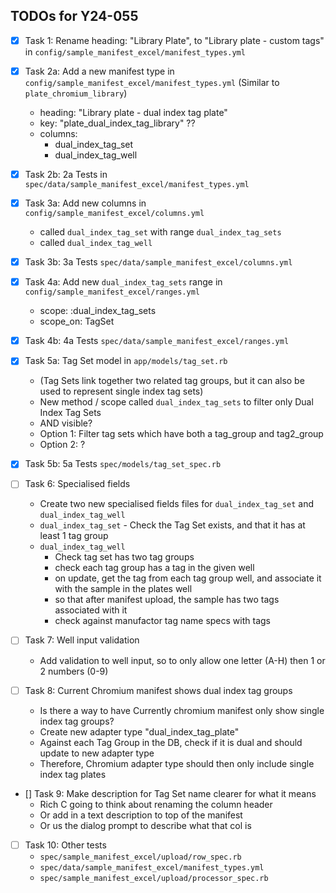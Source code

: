 ## TODOs for Y24-055

- [x] Task 1: Rename heading: "Library Plate", to "Library plate - custom tags" in `config/sample_manifest_excel/manifest_types.yml`

- [x] Task 2a: Add a new manifest type in `config/sample_manifest_excel/manifest_types.yml` (Similar to `plate_chromium_library`)
  - heading: "Library plate - dual index tag plate"
  - key: "plate_dual_index_tag_library" ??
  - columns:
    - dual_index_tag_set
    - dual_index_tag_well

- [x] Task 2b: 2a Tests in `spec/data/sample_manifest_excel/manifest_types.yml`

- [x] Task 3a: Add new columns in `config/sample_manifest_excel/columns.yml`
  - called `dual_index_tag_set` with range `dual_index_tag_sets`
  - called `dual_index_tag_well`

- [x] Task 3b: 3a Tests `spec/data/sample_manifest_excel/columns.yml`

- [x] Task 4a: Add new `dual_index_tag_sets` range in `config/sample_manifest_excel/ranges.yml`
  - scope: :dual_index_tag_sets
  - scope_on: TagSet

- [x] Task 4b: 4a Tests `spec/data/sample_manifest_excel/ranges.yml`

- [x] Task 5a: Tag Set model in `app/models/tag_set.rb`
  - (Tag Sets link together two related tag groups, but it can also be used to represent single index tag sets)
  - New method / scope called `dual_index_tag_sets` to filter only Dual Index Tag Sets
  - AND visible?
  - Option 1: Filter tag sets which have both a tag_group and tag2_group
  - Option 2: ?

- [x] Task 5b: 5a Tests `spec/models/tag_set_spec.rb`

- [ ] Task 6: Specialised fields
  - Create two new specialised fields files for `dual_index_tag_set` and `dual_index_tag_well`
  - `dual_index_tag_set` - Check the Tag Set exists, and that it has at least 1 tag group
  - `dual_index_tag_well`
    - Check tag set has two tag groups
    - check each tag group has a tag in the given well
    - on update, get the tag from each tag group well, and associate it with the sample in the plates well
    - so that after manifest upload, the sample has two tags associated with it
    - check against manufactor tag name specs with tags

- [ ] Task 7: Well input validation
  - Add validation to well input, so to only allow one letter (A-H) then 1 or 2 numbers (0-9)

- [ ] Task 8: Current Chromium manifest shows dual index tag groups
  - Is there a way to have Currently chromium manifest only show single index tag groups?
  - Create new adapter type "dual_index_tag_plate"
  - Against each Tag Group in the DB, check if it is dual and should update to new adapter type
  - Therefore, Chromium adapter type should then only include single index tag plates

- [] Task 9: Make description for Tag Set name clearer for what it means
  - Rich C going to think about renaming the column header
  - Or add in a text description to top of the manifest
  - Or us the dialog prompt to describe what that col is

- [ ] Task 10: Other tests
  - `spec/sample_manifest_excel/upload/row_spec.rb`
  - `spec/data/sample_manifest_excel/manifest_types.yml`
  - `spec/sample_manifest_excel/upload/processor_spec.rb`

